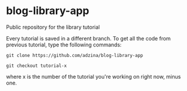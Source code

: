 # blog-library-app
Public repository for the library tutorial

Every tutorial is saved in a different branch. To get all the code from previous tutorial, type the following commands:

```git clone https://github.com/adzina/blog-library-app```

```git checkout tutorial-x```

where x is the number of the tutorial you're working on right now, minus one.
